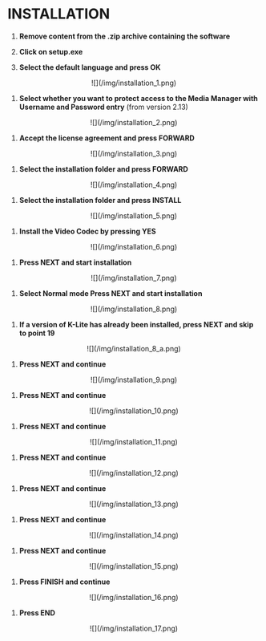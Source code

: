 # INSTALLATION
<div class="steps">

1. __Remove content from the .zip archive containing the software__

1. __Click on setup.exe__

1. __Select the default language and press <span class="text-lightblue">OK</span>__
<center>![](/img/installation_1.png)</center>

1. __Select whether you want to protect access to the Media Manager with Username and Password entry__ (from version 2.13)
<center>![](/img/installation_2.png)</center>

1. __Accept the license agreement and press <span class="text-lightblue">FORWARD</span>__
<center>![](/img/installation_3.png)</center>

1. __Select the installation folder and press <span class="text-lightblue">FORWARD</span>__
<center>![](/img/installation_4.png)</center>

1. __Select the installation folder and press <span class="text-lightblue">INSTALL</span>__
<center>![](/img/installation_5.png)</center>

1. __Install the Video Codec by pressing <span class="text-lightblue">YES</span>__
<center>![](/img/installation_6.png)</center>

1. __Press <span class="text-lightblue">NEXT</span> and start installation__
<center>![](/img/installation_7.png)</center>

1. __Select <span class="text-purple">Normal mode</span> Press <span class="text-lightblue">NEXT</span> and start installation__
<center>![](/img/installation_8.png)</center>

1. __If a version of K-Lite has already been installed, press <span class="text-lightblue">NEXT</span> and skip to point 19__
<center>![](/img/installation_8_a.png)</center>

1. __Press <span class="text-lightblue">NEXT</span> and continue__
<center>![](/img/installation_9.png)</center>

1. __Press <span class="text-lightblue">NEXT</span> and continue__
<center>![](/img/installation_10.png)</center>

1. __Press <span class="text-lightblue">NEXT</span> and continue__
<center>![](/img/installation_11.png)</center>

1. __Press <span class="text-lightblue">NEXT</span> and continue__
<center>![](/img/installation_12.png)</center>

1. __Press <span class="text-lightblue">NEXT</span> and continue__
<center>![](/img/installation_13.png)</center>

1. __Press <span class="text-lightblue">NEXT</span> and continue__
<center>![](/img/installation_14.png)</center>

1. __Press <span class="text-lightblue">NEXT</span> and continue__
<center>![](/img/installation_15.png)</center>

1. __Press <span class="text-lightblue">FINISH</span> and continue__
<center>![](/img/installation_16.png)</center>

1. __Press <span class="text-lightblue">END</span>__
<center>![](/img/installation_17.png)</center>

</div>
